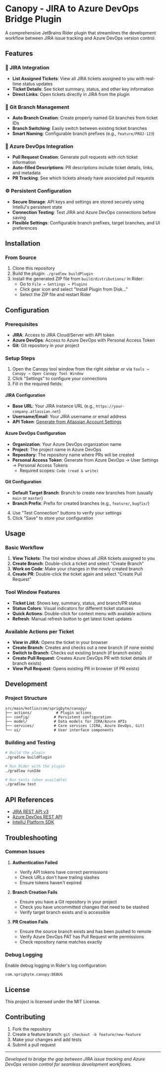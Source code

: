 # Canopy - JIRA to Azure DevOps Bridge Plugin

A comprehensive JetBrains Rider plugin that streamlines the development workflow between JIRA issue tracking and Azure DevOps version control.

## Features

### 🎫 JIRA Integration
- **List Assigned Tickets**: View all JIRA tickets assigned to you with real-time status updates
- **Ticket Details**: See ticket summary, status, and other key information
- **Direct Links**: Open tickets directly in JIRA from the plugin

### 🌿 Git Branch Management
- **Auto Branch Creation**: Create properly named Git branches from ticket IDs
- **Branch Switching**: Easily switch between existing ticket branches
- **Smart Naming**: Configurable branch prefixes (e.g., `feature/PROJ-123`)

### 🔄 Azure DevOps Integration
- **Pull Request Creation**: Generate pull requests with rich ticket information
- **Auto-filled Descriptions**: PR descriptions include ticket details, links, and metadata
- **PR Tracking**: See which tickets already have associated pull requests

### ⚙️ Persistent Configuration
- **Secure Storage**: API keys and settings are stored securely using IntelliJ's persistent state
- **Connection Testing**: Test JIRA and Azure DevOps connections before saving
- **Flexible Settings**: Configurable branch prefixes, target branches, and UI preferences

## Installation

### From Source
1. Clone this repository
2. Build the plugin: `./gradlew buildPlugin`
3. Install the generated ZIP file from `build/distributions/` in Rider:
   - Go to `File → Settings → Plugins`
   - Click gear icon and select "Install Plugin from Disk..."
   - Select the ZIP file and restart Rider

## Configuration

### Prerequisites
- **JIRA**: Access to JIRA Cloud/Server with API token
- **Azure DevOps**: Access to Azure DevOps with Personal Access Token
- **Git**: Git repository in your project

### Setup Steps
1. Open the Canopy tool window from the right sidebar or via `Tools → Canopy → Open Canopy Tool Window`
2. Click "Settings" to configure your connections
3. Fill in the required fields:

#### JIRA Configuration
- **Base URL**: Your JIRA instance URL (e.g., `https://your-company.atlassian.net`)
- **Username/Email**: Your JIRA username or email address
- **API Token**: [Generate from Atlassian Account Settings](https://id.atlassian.com/manage-profile/security/api-tokens)

#### Azure DevOps Configuration
- **Organization**: Your Azure DevOps organization name
- **Project**: The project name in Azure DevOps
- **Repository**: The repository name where PRs will be created
- **Personal Access Token**: Generate from Azure DevOps → User Settings → Personal Access Tokens
  - Required scopes: `Code (read & write)`

#### Git Configuration
- **Default Target Branch**: Branch to create new branches from (usually `main` or `master`)
- **Branch Prefix**: Prefix for created branches (e.g., `feature/`, `bugfix/`)

4. Use "Test Connection" buttons to verify your settings
5. Click "Save" to store your configuration

## Usage

### Basic Workflow
1. **View Tickets**: The tool window shows all JIRA tickets assigned to you
2. **Create Branch**: Double-click a ticket and select "Create Branch"
3. **Work on Code**: Make your changes in the newly created branch
4. **Create PR**: Double-click the ticket again and select "Create Pull Request"

### Tool Window Features
- **Ticket List**: Shows key, summary, status, and branch/PR status
- **Status Colors**: Visual indicators for different ticket statuses
- **Quick Actions**: Double-click for context menu with available actions
- **Refresh**: Manual refresh button to get latest ticket updates

### Available Actions per Ticket
- **View in JIRA**: Opens the ticket in your browser
- **Create Branch**: Creates and checks out a new branch (if none exists)
- **Switch to Branch**: Checks out existing branch (if branch exists)
- **Create Pull Request**: Creates Azure DevOps PR with ticket details (if branch exists)
- **View Pull Request**: Opens existing PR in browser (if PR exists)

## Development

### Project Structure
```
src/main/kotlin/com/sprigbyte/canopy/
├── actions/           # Plugin actions
├── config/           # Persistent configuration
├── model/            # Data models for JIRA/Azure APIs
├── services/         # Core services (JIRA, Azure DevOps, Git)
└── ui/               # User interface components
```

### Building and Testing
```bash
# Build the plugin
./gradlew buildPlugin

# Run Rider with the plugin
./gradlew runIde

# Run tests (when available)
./gradlew test
```

## API References
- [JIRA REST API v3](https://developer.atlassian.com/cloud/jira/platform/rest/v3/)
- [Azure DevOps REST API](https://docs.microsoft.com/en-us/rest/api/azure/devops/)
- [IntelliJ Platform SDK](https://plugins.jetbrains.com/docs/intellij/)

## Troubleshooting

### Common Issues
1. **Authentication Failed**
   - Verify API tokens have correct permissions
   - Check URLs don't have trailing slashes
   - Ensure tokens haven't expired

2. **Branch Creation Fails**
   - Ensure you have a Git repository in your project
   - Check you have uncommitted changes that need to be stashed
   - Verify target branch exists and is accessible

3. **PR Creation Fails**
   - Ensure the source branch exists and has been pushed to remote
   - Verify Azure DevOps PAT has Pull Request write permissions
   - Check repository name matches exactly

### Debug Logging
Enable debug logging in Rider's log configuration:
```
com.sprigbyte.canopy:DEBUG
```

## License
This project is licensed under the MIT License.

## Contributing
1. Fork the repository
2. Create a feature branch: `git checkout -b feature/new-feature`
3. Make your changes and add tests
4. Submit a pull request

---

*Developed to bridge the gap between JIRA issue tracking and Azure DevOps version control for seamless development workflows.*